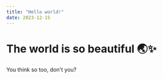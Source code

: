 ```yaml
---
title: "Hello world!"
date: 2023-12-15
---
```


# The world is so beautiful 🌏✨
You think so too, don't you?
